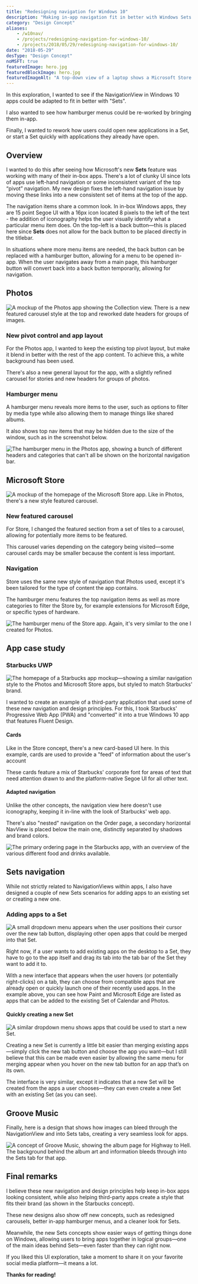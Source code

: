 ```yaml
---
title: "Redesigning navigation for Windows 10"
description: "Making in-app navigation fit in better with Windows Sets."
category: "Design Concept"
aliases:
    - /w10nav/
    - /projects/redesigning-navigation-for-windows-10/
    - /projects/2018/05/29/redesigning-navigation-for-windows-10/
date: "2018-05-29"
desType: "Design Concept"
noMSFT: true
featuredImage: hero.jpg
featuredBlockImage: hero.jpg
featuredImageAlt: "A top-down view of a laptop shows a Microsoft Store concept."
---
```


In this exploration, I wanted to see if the NavigationView in Windows 10 apps could be adapted to fit in better with "Sets".

I also wanted to see how hamburger menus could be re-worked by bringing them in-app.

Finally, I wanted to rework how users could open new applications in a Set, or start a Set quickly with applications they already have open.

## Overview

I wanted to do this after seeing how Microsoft's new **Sets** feature was working with many of their in-box apps. There's a lot of clunky UI since lots of apps use left-hand navigation or some inconsistent variant of the top “pivot” navigation. My new design fixes the left-hand navigation issue by moving these links into a new consistent set of items at the top of the app.

The navigation items share a common look. In in-box Windows apps, they are 15 point Segoe UI with a 16px icon located 8 pixels to the left of the text - the addition of iconography helps the user visually identify what a particular menu item does. On the top-left is a back button—this is placed here since **Sets** does not allow for the back button to be placed directly in the titlebar.

In situations where more menu items are needed, the back button can be replaced with a hamburger button, allowing for a menu to be opened in-app. When the user navigates away from a main page, this hamburger button will convert back into a back button temporarily, allowing for navigation.

## Photos

![A mockup of the Photos app showing the Collection view. There is a new featured carousel style at the top and reworked date headers for groups of images.](/images/windows-navigation/photos.jpg)

### New pivot control and app layout

For the Photos app, I wanted to keep the existing top pivot layout, but make it blend in better with the rest of the app content. To achieve this, a white background has been used.

There's also a new general layout for the app, with a slightly refined carousel for stories and new headers for groups of photos.

### Hamburger menu

A hamburger menu reveals more items to the user, such as options to filter by media type while also allowing them to manage things like shared albums.

It also shows top nav items that may be hidden due to the size of the window, such as in the screenshot below.

![The hamburger menu in the Photos app, showing a bunch of different headers and categories that can't all be shown on the horizontal navigation bar.](/images/windows-navigation/photos-hamburger.jpg)

## Microsoft Store

![A mockup of the homepage of the Microsoft Store app. Like in Photos, there's a new style featured carousel.](/images/windows-navigation/store.jpg)

### New featured carousel

For Store, I changed the featured section from a set of tiles to a carousel, allowing for potentially more items to be featured.

This carousel varies depending on the category being visited—some carousel cards may be smaller because the content is less important.

### Navigation

Store uses the same new style of navigation that Photos used, except it's been tailored for the type of content the app contains.

The hamburger menu features the top navigation items as well as more categories to filter the Store by, for example extensions for Microsoft Edge, or specific types of hardware.

![The hamburger menu of the Store app. Again, it's very similar to the one I created for Photos.](/images/windows-navigation/store-hamburger.jpg)

## App case study

### Starbucks UWP

![The homepage of a Starbucks app mockup—showing a similar navigation style to the Photos and Microsoft Store apps, but styled to match Starbucks' brand.](/images/windows-navigation/starbucks.jpg)

I wanted to create an example of a third-party application that used some of these new navigation and design principles. For this, I took Starbucks' Progressive Web App (PWA) and "converted" it into a true Windows 10 app that features Fluent Design.

#### Cards

Like in the Store concept, there's a new card-based UI here. In this example, cards are used to provide a "feed" of information about the user's account

These cards feature a mix of Starbucks' corporate font for areas of text that need attention drawn to and the platform-native Segoe UI for all other text.

#### Adapted navigation

Unlike the other concepts, the navigation view here doesn't use iconography, keeping it in-line with the look of Starbucks' web app.

There's also "nested" navigation on the Order page, a secondary horizontal NavView is placed below the main one, distinctly separated by shadows and brand colors.

![The primary ordering page in the Starbucks app, with an overview of the various different food and drinks available.](/images/windows-navigation/starbucks-order.jpg)

## Sets navigation

While not strictly related to NavigationViews within apps, I also have designed a couple of new Sets scenarios for adding apps to an existing set or creating a new one.

### Adding apps to a Set

![A small dropdown menu appears when the user positions their cursor over the new tab button, displaying other open apps that could be merged into that Set.](/images/windows-navigation/merge-set.jpg)

Right now, if a user wants to add existing apps on the desktop to a Set, they have to go to the app itself and drag its tab into the tab bar of the Set they want to add it to.

With a new interface that appears when the user hovers (or potentially right-clicks) on a tab, they can choose from compatible apps that are already open or quickly launch one of their recently used apps. In the example above, you can see how Paint and Microsoft Edge are listed as apps that can be added to the existing Set of Calendar and Photos.

#### Quickly creating a new Set

![A similar dropdown menu shows apps that could be used to start a new Set.](/images/windows-navigation/create-set.jpg)

Creating a new Set is currently a little bit easier than merging existing apps—simply click the new tab button and choose the app you want—but I still believe that this can be made even easier by allowing the same menu for merging appear when you hover on the new tab button for an app that’s on its own.

The interface is very similar, except it indicates that a new Set will be created from the apps a user chooses—they can even create a new Set with an existing Set (as you can see).

## Groove Music

Finally, here is a design that shows how images can bleed through the NavigationView and into Sets tabs, creating a very seamless look for apps.

![A concept of Groove Music, showing the album page for Highway to Hell. The background behind the album art and information bleeds through into the Sets tab for that app.](/images/windows-navigation/groove.jpg)

## Final remarks

I believe these new navigation and design principles help keep in-box apps looking consistent, while also helping third-party apps create a style that fits their brand (as shown in the Starbucks concept).

These new designs also show off new concepts, such as redesigned carousels, better in-app hamburger menus, and a cleaner look for Sets.

Meanwhile, the new Sets concepts show easier ways of getting things done on Windows, allowing users to bring apps together in logical groups—one of the main ideas behind Sets—even faster than they can right now.

If you liked this UI exploration, take a moment to share it on your favorite social media platform—it means a lot.

**Thanks for reading!**
